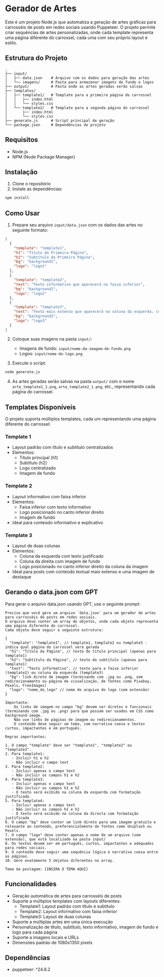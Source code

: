 # Gerador de Artes

Este é um projeto Node.js que automatiza a geração de artes gráficas para carrosséis de posts em redes sociais usando Puppeteer. O projeto permite criar sequências de artes personalizadas, onde cada template representa uma página diferente do carrossel, cada uma com seu próprio layout e estilo.

## Estrutura do Projeto

```
.
├── input/
│   ├── data.json    # Arquivo com os dados para geração das artes
│   └── imagens/     # Pasta para armazenar imagens de fundo e logos
├── output/          # Pasta onde as artes geradas serão salvas
├── templates/
│   ├── template1/   # Template para a primeira página do carrossel
│   │   ├── index.html
│   │   └── styles.css
│   └── template2/   # Template para a segunda página do carrossel
│       ├── index.html
│       └── styles.css
├── generate.js      # Script principal de geração
└── package.json     # Dependências do projeto
```

## Requisitos

- Node.js
- NPM (Node Package Manager)

## Instalação

1. Clone o repositório
2. Instale as dependências:
```bash
npm install
```

## Como Usar

1. Prepare seu arquivo `input/data.json` com os dados das artes no seguinte formato:
```json
[
  {
    "template": "template1",
    "h1": "Título da Primeira Página",
    "h2": "Subtítulo da Primeira Página",
    "bg": "background1",
    "logo": "logo1"
  },
  {
    "template": "template2",
    "text": "Texto informativo que aparecerá na faixa inferior",
    "bg": "background2",
    "logo": "logo2"
  },
  {
    "template": "template3",
    "text": "Texto mais extenso que aparecerá na coluna da esquerda, com formatação justificada e tamanho adequado para leitura",
    "bg": "background3",
    "logo": "logo3"
  }
]
```

2. Coloque suas imagens na pasta `input/`:
   - Imagens de fundo: `input/nome-da-imagem-de-fundo.png`
   - Logos: `input/nome-do-logo.png`

3. Execute o script:
```bash
node generate.js
```

4. As artes geradas serão salvas na pasta `output/` com o nome `arte_template1_1.png`, `arte_template2_1.png`, etc., representando cada página do carrossel.

## Templates Disponíveis

O projeto suporta múltiplos templates, cada um representando uma página diferente do carrossel:

### Template 1
- Layout padrão com título e subtítulo centralizados
- Elementos:
  - Título principal (h1)
  - Subtítulo (h2)
  - Logo centralizado
  - Imagem de fundo

### Template 2
- Layout informativo com faixa inferior
- Elementos:
  - Faixa inferior com texto informativo
  - Logo posicionado no canto inferior direito
  - Imagem de fundo
- Ideal para conteúdo informativo e explicativo
                            
### Template 3
- Layout de duas colunas
- Elementos:
  - Coluna da esquerda com texto justificado
  - Coluna da direita com imagem de fundo
  - Logo posicionado no canto inferior direito da coluna da imagem
- Ideal para posts com conteúdo textual mais extenso e uma imagem de destaque

## Gerando o data.json com GPT

Para gerar o arquivo data.json usando GPT, use o seguinte prompt:

```
Preciso que você gere um arquivo `data.json` para um gerador de artes para carrosséis de posts em redes sociais.  
O arquivo deve conter um array de objetos, onde cada objeto representa uma página diferente do carrossel.  
Cada objeto deve seguir a seguinte estrutura:

{
  "template": "template1", // template1, template2 ou template3 - indica qual página do carrossel será gerada
  "h1": "Título da Página", // texto do título principal (apenas para template1)
  "h2": "Subtítulo da Página", // texto do subtítulo (apenas para template1)
  "text": "Texto informativo", // texto para a faixa inferior (template2) ou coluna da esquerda (template3)
  "bg": link direto de imagem (terminando com .jpg ou .png, sem redirecionamento ou página de visualização, de fontes como Pixabay, Pexels, FreeImages)
  "logo": "nome_do_logo" // nome do arquivo do logo (sem extensão)
}

Importante:
    Os links de imagem no campo "bg" devem ser diretos e funcionais (terminando com .jpg ou .png) para que possam ser usados em CSS como background-image.
    Não use links de páginas de imagem ou redirecionamentos.
    O conteúdo deve seguir um tema, com narrativa coesa e textos curtos, impactantes e em português.

Regras importantes:

1. O campo "template" deve ser "template1", "template2" ou "template3".
2. Para template1:
   - Incluir h1 e h2
   - Não incluir o campo text
3. Para template2:
   - Incluir apenas o campo text
   - Não incluir os campos h1 e h2
4. Para template3:
   - Incluir apenas o campo text
   - Não incluir os campos h1 e h2
   - O texto será exibido na coluna da esquerda com formatação justificada
5. Para template4:
   - Incluir apenas o campo text
   - Não incluir os campos h1 e h2
   - O texto será exibido na coluna da direita com formatação justificada
6. O campo "bg" deve conter um link direto para uma imagem gratuita e relevante ao conteúdo, preferencialmente de fontes como Unsplash ou Pexels.
7. O campo "logo" deve conter apenas o nome de um arquivo (sem extensão), que está localizado na pasta input/
8. Os textos devem ser em português, curtos, impactantes e adequados para redes sociais.
9. O conteúdo deve seguir uma sequência lógica e narrativa coesa entre as páginas.
10. Gere exatamente 5 objetos diferentes no array.

Tema da postagem: [INSIRA O TEMA AQUI]
```

## Funcionalidades

- Geração automática de artes para carrosséis de posts
- Suporte a múltiplos templates com layouts diferentes:
  - Template1: Layout padrão com título e subtítulo
  - Template2: Layout informativo com faixa inferior
  - Template3: Layout de duas colunas
- Suporte a múltiplas artes em uma única execução
- Personalização de título, subtítulo, texto informativo, imagem de fundo e logo para cada página
- Suporte a imagens locais e URLs
- Dimensões padrão de 1080x1350 pixels

## Dependências

- puppeteer: ^24.8.2 